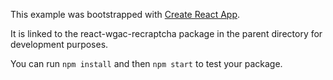 This example was bootstrapped with [Create React App](https://github.com/facebook/create-react-app).

It is linked to the react-wgac-recraptcha package in the parent directory for development purposes.

You can run `npm install` and then `npm start` to test your package.
